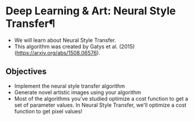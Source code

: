 # Deep Learning & Art: Neural Style Transfer¶
- We will learn about Neural Style Transfer. 
- This algorithm was created by Gatys et al. (2015) (https://arxiv.org/abs/1508.06576).

## Objectives
- Implement the neural style transfer algorithm
- Generate novel artistic images using your algorithm
- Most of the algorithms you've studied optimize a cost function to get a set of parameter values. In Neural Style Transfer, we'll optimize a cost function to get pixel values!